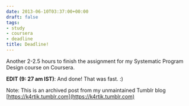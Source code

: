 ```yaml
---
date: 2013-06-10T03:37:00+00:00
draft: false
tags:
- study
- coursera
- deadline
title: Deadline!
---
```


<p>Another 2-2.5 hours to finish the assignment for my Systematic Program Design course on Coursera.</p>
<p><strong>EDIT (9: 27 am IST)</strong>: And done! That was fast. :)</p>

Note: This is an archived post from my unmaintained Tumblr blog [https://k4rtik.tumblr.com](https://k4rtik.tumblr.com)
